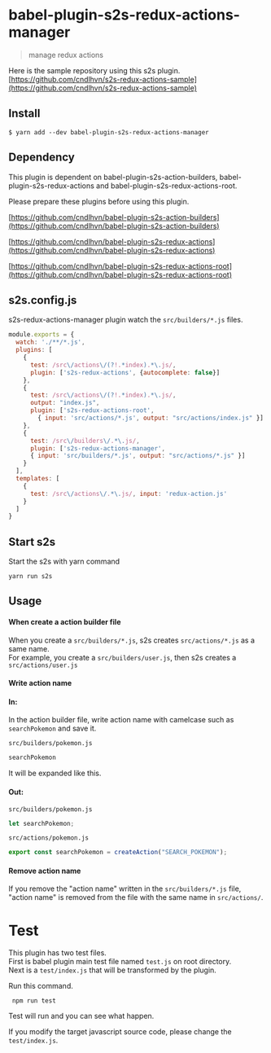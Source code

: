 # babel-plugin-s2s-redux-actions-manager

> manage redux actions

Here is the sample repository using this s2s plugin.
[https://github.com/cndlhvn/s2s-redux-actions-sample](https://github.com/cndlhvn/s2s-redux-actions-sample)

## Install

```
$ yarn add --dev babel-plugin-s2s-redux-actions-manager
```

## Dependency

This plugin is dependent on babel-plugin-s2s-action-builders, babel-plugin-s2s-redux-actions and babel-plugin-s2s-redux-actions-root.

Please prepare these plugins before using this plugin.

[https://github.com/cndlhvn/babel-plugin-s2s-action-builders](https://github.com/cndlhvn/babel-plugin-s2s-action-builders)

[https://github.com/cndlhvn/babel-plugin-s2s-redux-actions](https://github.com/cndlhvn/babel-plugin-s2s-redux-actions)

[https://github.com/cndlhvn/babel-plugin-s2s-redux-actions-root](https://github.com/cndlhvn/babel-plugin-s2s-redux-actions-root)

## s2s.config.js

s2s-redux-actions-manager plugin watch the `src/builders/*.js` files.


```js
module.exports = {
  watch: './**/*.js',
  plugins: [
    {
      test: /src\/actions\/(?!.*index).*\.js/,
      plugin: ['s2s-redux-actions', {autocomplete: false}]
    },
    {
      test: /src\/actions\/(?!.*index).*\.js/,
      output: "index.js",
      plugin: ['s2s-redux-actions-root',
        { input: 'src/actions/*.js', output: "src/actions/index.js" }]
    },
    {
      test: /src\/builders\/.*\.js/,
      plugin: ['s2s-redux-actions-manager',
      { input: 'src/builders/*.js', output: "src/actions/*.js" }]
    }
  ],
  templates: [
    {
      test: /src\/actions\/.*\.js/, input: 'redux-action.js'
    }
  ]
}
```
## Start s2s

Start the s2s with yarn command

```
yarn run s2s
```

## Usage

#### When create a action builder file

When you create a `src/builders/*.js`, s2s creates `src/actions/*.js` as a same name. \
For example, you create a `src/builders/user.js`, then s2s creates a `src/actions/user.js`

#### Write action name

#### In:

In the action builder file, write action name with camelcase such as `searchPokemon` and save it.

`src/builders/pokemon.js`
```js
searchPokemon
```

It will be expanded like this.

#### Out:

`src/builders/pokemon.js`
```js
let searchPokemon;
```

`src/actions/pokemon.js`
```js
export const searchPokemon = createAction("SEARCH_POKEMON");
```

#### Remove action name

If you remove the "action name" written in the `src/builders/*.js` file, "action name" is removed from the file with the same name in `src/actions/`.

# Test

This plugin has two test files. \
First is babel plugin main test file named `test.js` on root directory. \
Next is a `test/index.js` that will be transformed by the plugin.

Run this command.

` npm run test`

Test will run and you can see what happen.

If you modify the target javascript source code, please change the `test/index.js`.
